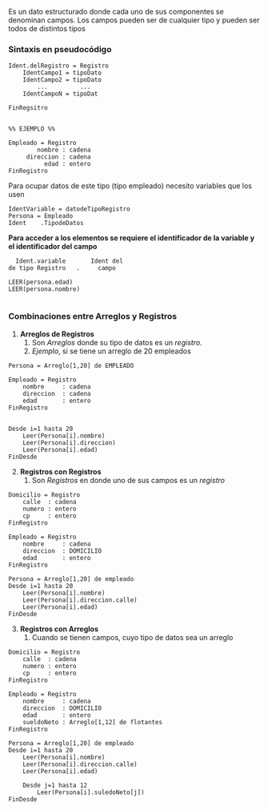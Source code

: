 Es un dato estructurado donde cada uno de sus componentes se denominan campos. Los campos pueden ser de cualquier tipo y pueden ser todos de distintos tipos

### Sintaxis en pseudocódigo

```pseudocode
Ident.delRegistro = Registro
	IdentCampo1 = tipoDato
	IdentCampo2 = tipoDato
		...		    ... 
	IdentCampoN = tipoDat

FinRegsitro


%% EJEMPLO %%

Empleado = Registro
		nombre : cadena
	 direccion : cadena
		  edad : entero
FinRegistro
```

Para ocupar datos de este tipo (tipo empleado) necesito variables que los usen
```pseudocode
IdentVariable = datodeTipoRegistro
Persona = Empleado
Ident    .TipodeDatos
```

**Para acceder a los elementos se requiere el identificador de la variable y el identificador del campo**
```pseudocode
  Ident.variable       Ident del
de tipo Registro   .     campo

LEER(persona.edad)
LEER(persona.nombre)


```

### Combinaciones entre Arreglos y Registros
1. **Arreglos de Registros**
	1. Son *Arreglos* donde su tipo de datos es un *registro*.
	2. *Ejemplo*, si se tiene un arreglo de 20 empleados
```pseudoce 
Persona = Arreglo[1,20] de EMPLEADO

Empleado = Registro
	nombre     : cadena
	direccion  : cadena
	edad       : entero
FinRegistro


Desde i=1 hasta 20
	Leer(Persona[i].nombre)
	Leer(Persona[i].direccion)
	Leer(Persona[i].edad)
FinDesde
```

2. **Registros con Registros**
	1. Son *Registros* en donde uno de sus campos es un *registro*
```pseudocode
Domicilio = Registro
	calle  : cadena
	numero : entero
	cp     : entero
FinRegistro

Empleado = Registro
	nombre     : cadena
	direccion  : DOMICILIO
	edad       : entero
FinRegistro

Persona = Arreglo[1,20] de empleado
Desde i=1 hasta 20
	Leer(Persona[i].nombre)
	Leer(Persona[i].direccion.calle)
	Leer(Persona[i].edad)
FinDesde
```

3. **Registros con Arreglos**
	1. Cuando se tienen campos, cuyo tipo de datos sea un arreglo
```pseudocode
Domicilio = Registro
	calle  : cadena
	numero : entero
	cp     : entero
FinRegistro

Empleado = Registro
	nombre     : cadena
	direccion  : DOMICILIO
	edad       : entero
	sueldoNeto : Arreglo[1,12] de flotantes
FinRegistro

Persona = Arreglo[1,20] de empleado
Desde i=1 hasta 20
	Leer(Persona[i].nombre)
	Leer(Persona[i].direccion.calle)
	Leer(Persona[i].edad)
	
	Desde j=1 hasta 12
		Leer(Persona[i].suledoNeto[j])
FinDesde
```

